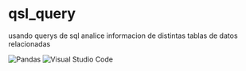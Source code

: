 # qsl_query
usando querys de sql analice informacion de distintas tablas de datos relacionadas

![Pandas](https://img.shields.io/badge/pandas-%23357ebd.svg?style=for-the-badge&logo=pandas&logoColor=white)
![Visual Studio Code](https://img.shields.io/badge/sqlalchemy-0078d7.svg?style=for-the-badge)
